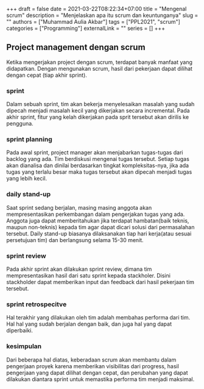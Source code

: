 +++ 
draft = false
date = 2021-03-22T08:22:34+07:00
title = "Mengenal scrum"
description = "Menjelaskan apa itu scrum dan keuntunganya"
slug = ""
authors = ["Muhammad Aulia Akbar"]
tags = ["PPL2021", "scrum"]
categories = ["Programming"]
externalLink = ""
series = []
+++

## Project management dengan scrum

Ketika mengerjakan project dengan scrum, terdapat banyak manfaat yang didapatkan. Dengan mengunakan scrum, hasil dari pekerjaan dapat dilihat dengan cepat (tiap akhir sprint).  

### sprint

Dalam sebuah sprint, tim akan bekerja menyelesaikan masalah yang sudah dipecah menjadi masalah kecil yang dikerjakan secara incremental. Pada akhir sprint, fitur yang kelah dikerjakan pada sprit tersebut akan dirilis ke pengguna.

### sprint planning

Pada awal sprint, project manager akan menjabarkan tugas-tugas dari backlog yang ada. Tim berdiskusi mengenai tugas tersebut. Setiap tugas akan dianalisa dan dinilai berdasarkan tingkat kompleksitas-nya, jika ada tugas yang terlalu besar maka tugas tersebut akan dipecah menjadi tugas yang lebih kecil.  

### daily stand-up

Saat sprint sedang berjalan, masing masing anggota akan mempresentasikan perkembangan dalam pengerjakan tugas yang ada. Anggota juga dapat memberitahukan jika terdapat hambatan(baik teknis, maupun non-teknis) kepada tim agar dapat dicari solusi dari permasalahan tersebut. Daily stand-up biasanya dilaksanakan tiap hari kerja(atau sesuai persetujuan tim) dan berlangsung selama 15-30 menit.

### sprint review

Pada akhir sprint akan dilakukan sprint review, dimana tim mempresentasikan hasil dari satu sprint kepada stackholer. Disini stackholder dapat memberikan input dan feedback dari hasil pekerjaan tim tersebut.  

### sprint retrospecitve

Hal terakhir yang dilakukan oleh tim adalah membahas performa dari tim. Hal hal yang sudah berjalan dengan baik, dan juga hal yang dapat diperbaiki.

### kesimpulan

Dari beberapa hal diatas, keberadaan scrum akan membantu dalam pengerjaan proyek karena memberikan visibilitas dari progress, hasil pengerjaan yang dapat dilihat dengan cepat, dan perubahan yang dapat dilakukan diantara sprint untuk memastika performa tim menjadi maksimal.
